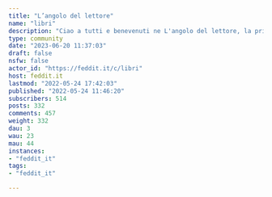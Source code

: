 ```yaml
---
title: "L’angolo del lettore" 
name: "libri"
description: "Ciao a tutti e benevenuti ne L'angolo del lettore, la prima comunità di Feddit dedicata alla lettura.Qui possiamo condividere consigli di lettura, opinioni personali e recensioni, interviste ad autori/editori/addetti ai lavori e novità in uscita.Per prima cosa vi invito a dare un'occhiata al post **Guida all'utilizzo di Feddit** e alla sidebar contenente le regole del server Feddit.https://feddit.it/post/6In aggiunta alle regole del server,  eccone altre relative alla nostra comunità: 🚫  Non è consentito usare questo spazio per promuovere e/o spammare libri autoprodotti. 🚫  Pubblicando una recensione è assolutamente obbligatorio includere un AVVISO SPOILER, se presente.⚠  Evitiamo di usare **link Amazon** o di altri grossi store preferendo, ove possibile, la pagina dedicata sul sito dell'editore.Il rispetto reciproco è fondamentale per creare un luogo di confronto sereno e piacevole.Pensiamo prima di postare e/o commentare... 🤔 "
type: community
date: "2023-06-20 11:37:03"
draft: false
nsfw: false
actor_id: "https://feddit.it/c/libri"
host: feddit.it
lastmod: "2022-05-24 17:42:03"
published: "2022-05-24 11:46:20"
subscribers: 514
posts: 332
comments: 457
weight: 332
dau: 3
wau: 23
mau: 44
instances:
- "feddit_it"
tags: 
- "feddit_it"

---
```

